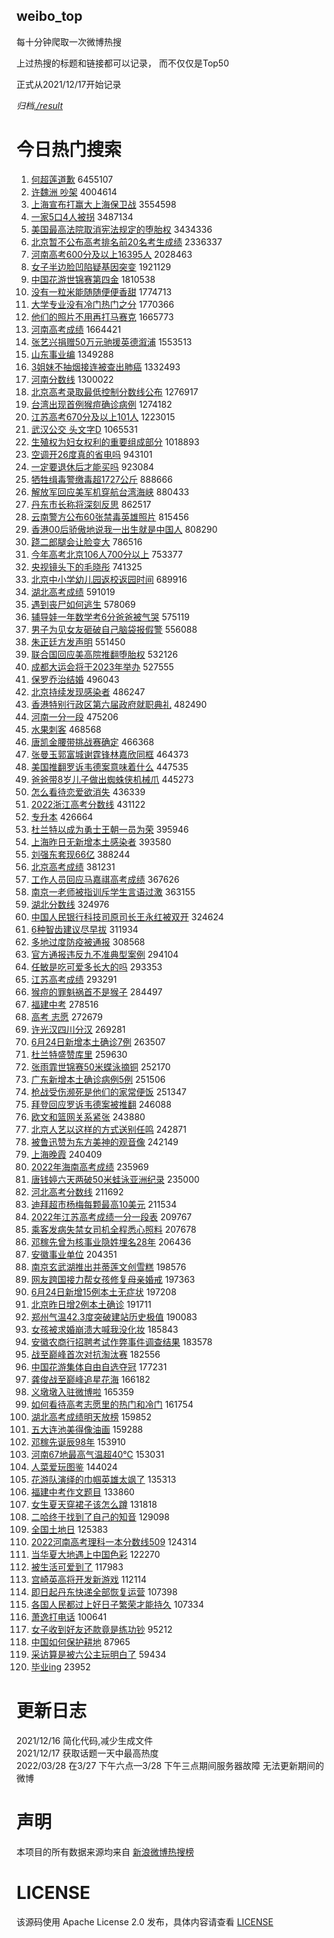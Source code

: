 weibo_top  
---
每十分钟爬取一次微博热搜  

上过热搜的标题和链接都可以记录， 而不仅仅是Top50

正式从2021/12/17开始记录  

*归档[./result](./result/)*

# 今日热门搜索  
1. [何超莲道歉](https://s.weibo.com//weibo?q=%23%E4%BD%95%E8%B6%85%E8%8E%B2%E9%81%93%E6%AD%89%23&Refer=top) 6455107
2. [许魏洲 吵架](https://s.weibo.com//weibo?q=%E8%AE%B8%E9%AD%8F%E6%B4%B2%20%E5%90%B5%E6%9E%B6&Refer=top) 4004614
3. [上海宣布打赢大上海保卫战](https://s.weibo.com//weibo?q=%23%E4%B8%8A%E6%B5%B7%E5%AE%A3%E5%B8%83%E6%89%93%E8%B5%A2%E5%A4%A7%E4%B8%8A%E6%B5%B7%E4%BF%9D%E5%8D%AB%E6%88%98%23&Refer=top) 3554598
4. [一家5口4人被拐](https://s.weibo.com//weibo?q=%23%E4%B8%80%E5%AE%B65%E5%8F%A34%E4%BA%BA%E8%A2%AB%E6%8B%90%23&Refer=top) 3487134
5. [美国最高法院取消宪法规定的堕胎权](https://s.weibo.com//weibo?q=%23%E7%BE%8E%E5%9B%BD%E6%9C%80%E9%AB%98%E6%B3%95%E9%99%A2%E5%8F%96%E6%B6%88%E5%AE%AA%E6%B3%95%E8%A7%84%E5%AE%9A%E7%9A%84%E5%A0%95%E8%83%8E%E6%9D%83%23&Refer=top) 3434336
6. [北京暂不公布高考排名前20名考生成绩](https://s.weibo.com//weibo?q=%23%E5%8C%97%E4%BA%AC%E6%9A%82%E4%B8%8D%E5%85%AC%E5%B8%83%E9%AB%98%E8%80%83%E6%8E%92%E5%90%8D%E5%89%8D20%E5%90%8D%E8%80%83%E7%94%9F%E6%88%90%E7%BB%A9%23&Refer=top) 2336337
7. [河南高考600分及以上16395人](https://s.weibo.com//weibo?q=%23%E6%B2%B3%E5%8D%97%E9%AB%98%E8%80%83600%E5%88%86%E5%8F%8A%E4%BB%A5%E4%B8%8A16395%E4%BA%BA%23&Refer=top) 2028463
8. [女子半边脸凹陷疑基因突变](https://s.weibo.com//weibo?q=%23%E5%A5%B3%E5%AD%90%E5%8D%8A%E8%BE%B9%E8%84%B8%E5%87%B9%E9%99%B7%E7%96%91%E5%9F%BA%E5%9B%A0%E7%AA%81%E5%8F%98%23&Refer=top) 1921129
9. [中国花游世锦赛第四金](https://s.weibo.com//weibo?q=%23%E4%B8%AD%E5%9B%BD%E8%8A%B1%E6%B8%B8%E4%B8%96%E9%94%A6%E8%B5%9B%E7%AC%AC%E5%9B%9B%E9%87%91%23&Refer=top) 1810538
10. [没有一粒米能随随便便香甜](https://s.weibo.com//weibo?q=%23%E6%B2%A1%E6%9C%89%E4%B8%80%E7%B2%92%E7%B1%B3%E8%83%BD%E9%9A%8F%E9%9A%8F%E4%BE%BF%E4%BE%BF%E9%A6%99%E7%94%9C%23&Refer=top) 1774713
11. [大学专业没有冷门热门之分](https://s.weibo.com//weibo?q=%23%E5%A4%A7%E5%AD%A6%E4%B8%93%E4%B8%9A%E6%B2%A1%E6%9C%89%E5%86%B7%E9%97%A8%E7%83%AD%E9%97%A8%E4%B9%8B%E5%88%86%23&Refer=top) 1770366
12. [他们的照片不用再打马赛克](https://s.weibo.com//weibo?q=%23%E4%BB%96%E4%BB%AC%E7%9A%84%E7%85%A7%E7%89%87%E4%B8%8D%E7%94%A8%E5%86%8D%E6%89%93%E9%A9%AC%E8%B5%9B%E5%85%8B%23&Refer=top) 1665773
13. [河南高考成绩](https://s.weibo.com//weibo?q=%23%E6%B2%B3%E5%8D%97%E9%AB%98%E8%80%83%E6%88%90%E7%BB%A9%23&Refer=top) 1664421
14. [张艺兴捐赠50万元驰援英德溆浦](https://s.weibo.com//weibo?q=%23%E5%BC%A0%E8%89%BA%E5%85%B4%E6%8D%90%E8%B5%A050%E4%B8%87%E5%85%83%E9%A9%B0%E6%8F%B4%E8%8B%B1%E5%BE%B7%E6%BA%86%E6%B5%A6%23&Refer=top) 1553513
15. [山东事业编](https://s.weibo.com//weibo?q=%23%E5%B1%B1%E4%B8%9C%E4%BA%8B%E4%B8%9A%E7%BC%96%23&Refer=top) 1349288
16. [3姐妹不抽烟接连被查出肺癌](https://s.weibo.com//weibo?q=%233%E5%A7%90%E5%A6%B9%E4%B8%8D%E6%8A%BD%E7%83%9F%E6%8E%A5%E8%BF%9E%E8%A2%AB%E6%9F%A5%E5%87%BA%E8%82%BA%E7%99%8C%23&Refer=top) 1332493
17. [河南分数线](https://s.weibo.com//weibo?q=%23%E6%B2%B3%E5%8D%97%E5%88%86%E6%95%B0%E7%BA%BF%23&Refer=top) 1300022
18. [北京高考录取最低控制分数线公布](https://s.weibo.com//weibo?q=%23%E5%8C%97%E4%BA%AC%E9%AB%98%E8%80%83%E5%BD%95%E5%8F%96%E6%9C%80%E4%BD%8E%E6%8E%A7%E5%88%B6%E5%88%86%E6%95%B0%E7%BA%BF%E5%85%AC%E5%B8%83%23&Refer=top) 1276917
19. [台湾出现首例猴痘确诊病例](https://s.weibo.com//weibo?q=%23%E5%8F%B0%E6%B9%BE%E5%87%BA%E7%8E%B0%E9%A6%96%E4%BE%8B%E7%8C%B4%E7%97%98%E7%A1%AE%E8%AF%8A%E7%97%85%E4%BE%8B%23&Refer=top) 1274182
20. [江苏高考670分及以上101人](https://s.weibo.com//weibo?q=%23%E6%B1%9F%E8%8B%8F%E9%AB%98%E8%80%83670%E5%88%86%E5%8F%8A%E4%BB%A5%E4%B8%8A101%E4%BA%BA%23&Refer=top) 1223015
21. [武汉公交 头文字D](https://s.weibo.com//weibo?q=%E6%AD%A6%E6%B1%89%E5%85%AC%E4%BA%A4%20%E5%A4%B4%E6%96%87%E5%AD%97D&Refer=top) 1065531
22. [生殖权为妇女权利的重要组成部分](https://s.weibo.com//weibo?q=%23%E7%94%9F%E6%AE%96%E6%9D%83%E4%B8%BA%E5%A6%87%E5%A5%B3%E6%9D%83%E5%88%A9%E7%9A%84%E9%87%8D%E8%A6%81%E7%BB%84%E6%88%90%E9%83%A8%E5%88%86%23&Refer=top) 1018893
23. [空调开26度真的省电吗](https://s.weibo.com//weibo?q=%23%E7%A9%BA%E8%B0%83%E5%BC%8026%E5%BA%A6%E7%9C%9F%E7%9A%84%E7%9C%81%E7%94%B5%E5%90%97%23&Refer=top) 943101
24. [一定要退休后才能买吗](https://s.weibo.com//weibo?q=%23%E4%B8%80%E5%AE%9A%E8%A6%81%E9%80%80%E4%BC%91%E5%90%8E%E6%89%8D%E8%83%BD%E4%B9%B0%E5%90%97%23&Refer=top) 923084
25. [牺牲缉毒警缴毒超1727公斤](https://s.weibo.com//weibo?q=%23%E7%89%BA%E7%89%B2%E7%BC%89%E6%AF%92%E8%AD%A6%E7%BC%B4%E6%AF%92%E8%B6%851727%E5%85%AC%E6%96%A4%23&Refer=top) 888666
26. [解放军回应美军机穿航台湾海峡](https://s.weibo.com//weibo?q=%23%E8%A7%A3%E6%94%BE%E5%86%9B%E5%9B%9E%E5%BA%94%E7%BE%8E%E5%86%9B%E6%9C%BA%E7%A9%BF%E8%88%AA%E5%8F%B0%E6%B9%BE%E6%B5%B7%E5%B3%A1%23&Refer=top) 880433
27. [丹东市长称将深刻反思](https://s.weibo.com//weibo?q=%23%E4%B8%B9%E4%B8%9C%E5%B8%82%E9%95%BF%E7%A7%B0%E5%B0%86%E6%B7%B1%E5%88%BB%E5%8F%8D%E6%80%9D%23&Refer=top) 862517
28. [云南警方公布60张禁毒英雄照片](https://s.weibo.com//weibo?q=%23%E4%BA%91%E5%8D%97%E8%AD%A6%E6%96%B9%E5%85%AC%E5%B8%8360%E5%BC%A0%E7%A6%81%E6%AF%92%E8%8B%B1%E9%9B%84%E7%85%A7%E7%89%87%23&Refer=top) 815456
29. [香港00后骄傲地说我一出生就是中国人](https://s.weibo.com//weibo?q=%23%E9%A6%99%E6%B8%AF00%E5%90%8E%E9%AA%84%E5%82%B2%E5%9C%B0%E8%AF%B4%E6%88%91%E4%B8%80%E5%87%BA%E7%94%9F%E5%B0%B1%E6%98%AF%E4%B8%AD%E5%9B%BD%E4%BA%BA%23&Refer=top) 808290
30. [跷二郎腿会让脸变大](https://s.weibo.com//weibo?q=%23%E8%B7%B7%E4%BA%8C%E9%83%8E%E8%85%BF%E4%BC%9A%E8%AE%A9%E8%84%B8%E5%8F%98%E5%A4%A7%23&Refer=top) 786516
31. [今年高考北京106人700分以上](https://s.weibo.com//weibo?q=%23%E4%BB%8A%E5%B9%B4%E9%AB%98%E8%80%83%E5%8C%97%E4%BA%AC106%E4%BA%BA700%E5%88%86%E4%BB%A5%E4%B8%8A%23&Refer=top) 753377
32. [央视镜头下的毛晓彤](https://s.weibo.com//weibo?q=%E5%A4%AE%E8%A7%86%E9%95%9C%E5%A4%B4%E4%B8%8B%E7%9A%84%E6%AF%9B%E6%99%93%E5%BD%A4&Refer=top) 741325
33. [北京中小学幼儿园返校返园时间](https://s.weibo.com//weibo?q=%23%E5%8C%97%E4%BA%AC%E4%B8%AD%E5%B0%8F%E5%AD%A6%E5%B9%BC%E5%84%BF%E5%9B%AD%E8%BF%94%E6%A0%A1%E8%BF%94%E5%9B%AD%E6%97%B6%E9%97%B4%23&Refer=top) 689916
34. [湖北高考成绩](https://s.weibo.com//weibo?q=%23%E6%B9%96%E5%8C%97%E9%AB%98%E8%80%83%E6%88%90%E7%BB%A9%23&Refer=top) 591019
35. [遇到丧尸如何逃生](https://s.weibo.com//weibo?q=%23%E9%81%87%E5%88%B0%E4%B8%A7%E5%B0%B8%E5%A6%82%E4%BD%95%E9%80%83%E7%94%9F%23&Refer=top) 578069
36. [辅导娃一年数学考6分爸爸被气哭](https://s.weibo.com//weibo?q=%23%E8%BE%85%E5%AF%BC%E5%A8%83%E4%B8%80%E5%B9%B4%E6%95%B0%E5%AD%A6%E8%80%836%E5%88%86%E7%88%B8%E7%88%B8%E8%A2%AB%E6%B0%94%E5%93%AD%23&Refer=top) 575119
37. [男子为见女友砸破自己脑袋报假警](https://s.weibo.com//weibo?q=%23%E7%94%B7%E5%AD%90%E4%B8%BA%E8%A7%81%E5%A5%B3%E5%8F%8B%E7%A0%B8%E7%A0%B4%E8%87%AA%E5%B7%B1%E8%84%91%E8%A2%8B%E6%8A%A5%E5%81%87%E8%AD%A6%23&Refer=top) 556088
38. [朱正廷方发声明](https://s.weibo.com//weibo?q=%23%E6%9C%B1%E6%AD%A3%E5%BB%B7%E6%96%B9%E5%8F%91%E5%A3%B0%E6%98%8E%23&Refer=top) 551450
39. [联合国回应美高院推翻堕胎权](https://s.weibo.com//weibo?q=%23%E8%81%94%E5%90%88%E5%9B%BD%E5%9B%9E%E5%BA%94%E7%BE%8E%E9%AB%98%E9%99%A2%E6%8E%A8%E7%BF%BB%E5%A0%95%E8%83%8E%E6%9D%83%23&Refer=top) 532126
40. [成都大运会将于2023年举办](https://s.weibo.com//weibo?q=%23%E6%88%90%E9%83%BD%E5%A4%A7%E8%BF%90%E4%BC%9A%E5%B0%86%E4%BA%8E2023%E5%B9%B4%E4%B8%BE%E5%8A%9E%23&Refer=top) 527555
41. [保罗乔治结婚](https://s.weibo.com//weibo?q=%23%E4%BF%9D%E7%BD%97%E4%B9%94%E6%B2%BB%E7%BB%93%E5%A9%9A%23&Refer=top) 496043
42. [北京持续发现感染者](https://s.weibo.com//weibo?q=%23%E5%8C%97%E4%BA%AC%E6%8C%81%E7%BB%AD%E5%8F%91%E7%8E%B0%E6%84%9F%E6%9F%93%E8%80%85%23&Refer=top) 486247
43. [香港特别行政区第六届政府就职典礼](https://s.weibo.com//weibo?q=%23%E9%A6%99%E6%B8%AF%E7%89%B9%E5%88%AB%E8%A1%8C%E6%94%BF%E5%8C%BA%E7%AC%AC%E5%85%AD%E5%B1%8A%E6%94%BF%E5%BA%9C%E5%B0%B1%E8%81%8C%E5%85%B8%E7%A4%BC%23&Refer=top) 482490
44. [河南一分一段](https://s.weibo.com//weibo?q=%23%E6%B2%B3%E5%8D%97%E4%B8%80%E5%88%86%E4%B8%80%E6%AE%B5%23&Refer=top) 475206
45. [水果刺客](https://s.weibo.com//weibo?q=%23%E6%B0%B4%E6%9E%9C%E5%88%BA%E5%AE%A2%23&Refer=top) 468568
46. [唐凯金腰带挑战赛确定](https://s.weibo.com//weibo?q=%23%E5%94%90%E5%87%AF%E9%87%91%E8%85%B0%E5%B8%A6%E6%8C%91%E6%88%98%E8%B5%9B%E7%A1%AE%E5%AE%9A%23&Refer=top) 466368
47. [张曼玉郭富城谢霆锋林嘉欣同框](https://s.weibo.com//weibo?q=%23%E5%BC%A0%E6%9B%BC%E7%8E%89%E9%83%AD%E5%AF%8C%E5%9F%8E%E8%B0%A2%E9%9C%86%E9%94%8B%E6%9E%97%E5%98%89%E6%AC%A3%E5%90%8C%E6%A1%86%23&Refer=top) 464373
48. [美国推翻罗诉韦德案意味着什么](https://s.weibo.com//weibo?q=%23%E7%BE%8E%E5%9B%BD%E6%8E%A8%E7%BF%BB%E7%BD%97%E8%AF%89%E9%9F%A6%E5%BE%B7%E6%A1%88%E6%84%8F%E5%91%B3%E7%9D%80%E4%BB%80%E4%B9%88%23&Refer=top) 447535
49. [爸爸带8岁儿子做出蜘蛛侠机械爪](https://s.weibo.com//weibo?q=%23%E7%88%B8%E7%88%B8%E5%B8%A68%E5%B2%81%E5%84%BF%E5%AD%90%E5%81%9A%E5%87%BA%E8%9C%98%E8%9B%9B%E4%BE%A0%E6%9C%BA%E6%A2%B0%E7%88%AA%23&Refer=top) 445273
50. [怎么看待恋爱欲消失](https://s.weibo.com//weibo?q=%23%E6%80%8E%E4%B9%88%E7%9C%8B%E5%BE%85%E6%81%8B%E7%88%B1%E6%AC%B2%E6%B6%88%E5%A4%B1%23&Refer=top) 436339
51. [2022浙江高考分数线](https://s.weibo.com//weibo?q=%232022%E6%B5%99%E6%B1%9F%E9%AB%98%E8%80%83%E5%88%86%E6%95%B0%E7%BA%BF%23&Refer=top) 431122
52. [专升本](https://s.weibo.com//weibo?q=%E4%B8%93%E5%8D%87%E6%9C%AC&Refer=top) 426664
53. [杜兰特以成为勇士王朝一员为荣](https://s.weibo.com//weibo?q=%23%E6%9D%9C%E5%85%B0%E7%89%B9%E4%BB%A5%E6%88%90%E4%B8%BA%E5%8B%87%E5%A3%AB%E7%8E%8B%E6%9C%9D%E4%B8%80%E5%91%98%E4%B8%BA%E8%8D%A3%23&Refer=top) 395946
54. [上海昨日无新增本土感染者](https://s.weibo.com//weibo?q=%23%E4%B8%8A%E6%B5%B7%E6%98%A8%E6%97%A5%E6%97%A0%E6%96%B0%E5%A2%9E%E6%9C%AC%E5%9C%9F%E6%84%9F%E6%9F%93%E8%80%85%23&Refer=top) 393580
55. [刘强东套现66亿](https://s.weibo.com//weibo?q=%23%E5%88%98%E5%BC%BA%E4%B8%9C%E5%A5%97%E7%8E%B066%E4%BA%BF%23&Refer=top) 388244
56. [北京高考成绩](https://s.weibo.com//weibo?q=%E5%8C%97%E4%BA%AC%E9%AB%98%E8%80%83%E6%88%90%E7%BB%A9&Refer=top) 381231
57. [工作人员回应马嘉祺高考成绩](https://s.weibo.com//weibo?q=%23%E5%B7%A5%E4%BD%9C%E4%BA%BA%E5%91%98%E5%9B%9E%E5%BA%94%E9%A9%AC%E5%98%89%E7%A5%BA%E9%AB%98%E8%80%83%E6%88%90%E7%BB%A9%23&Refer=top) 367626
58. [南京一老师被指训斥学生言语过激](https://s.weibo.com//weibo?q=%23%E5%8D%97%E4%BA%AC%E4%B8%80%E8%80%81%E5%B8%88%E8%A2%AB%E6%8C%87%E8%AE%AD%E6%96%A5%E5%AD%A6%E7%94%9F%E8%A8%80%E8%AF%AD%E8%BF%87%E6%BF%80%23&Refer=top) 363155
59. [湖北分数线](https://s.weibo.com//weibo?q=%23%E6%B9%96%E5%8C%97%E5%88%86%E6%95%B0%E7%BA%BF%23&Refer=top) 324976
60. [中国人民银行科技司原司长王永红被双开](https://s.weibo.com//weibo?q=%23%E4%B8%AD%E5%9B%BD%E4%BA%BA%E6%B0%91%E9%93%B6%E8%A1%8C%E7%A7%91%E6%8A%80%E5%8F%B8%E5%8E%9F%E5%8F%B8%E9%95%BF%E7%8E%8B%E6%B0%B8%E7%BA%A2%E8%A2%AB%E5%8F%8C%E5%BC%80%23&Refer=top) 324624
61. [6种智齿建议尽早拔](https://s.weibo.com//weibo?q=%236%E7%A7%8D%E6%99%BA%E9%BD%BF%E5%BB%BA%E8%AE%AE%E5%B0%BD%E6%97%A9%E6%8B%94%23&Refer=top) 311934
62. [多地过度防疫被通报](https://s.weibo.com//weibo?q=%23%E5%A4%9A%E5%9C%B0%E8%BF%87%E5%BA%A6%E9%98%B2%E7%96%AB%E8%A2%AB%E9%80%9A%E6%8A%A5%23&Refer=top) 308568
63. [官方通报违反九不准典型案例](https://s.weibo.com//weibo?q=%23%E5%AE%98%E6%96%B9%E9%80%9A%E6%8A%A5%E8%BF%9D%E5%8F%8D%E4%B9%9D%E4%B8%8D%E5%87%86%E5%85%B8%E5%9E%8B%E6%A1%88%E4%BE%8B%23&Refer=top) 294104
64. [任敏是吃可爱多长大的吗](https://s.weibo.com//weibo?q=%23%E4%BB%BB%E6%95%8F%E6%98%AF%E5%90%83%E5%8F%AF%E7%88%B1%E5%A4%9A%E9%95%BF%E5%A4%A7%E7%9A%84%E5%90%97%23&Refer=top) 293353
65. [江苏高考成绩](https://s.weibo.com//weibo?q=%23%E6%B1%9F%E8%8B%8F%E9%AB%98%E8%80%83%E6%88%90%E7%BB%A9%23&Refer=top) 293291
66. [猴痘的罪魁祸首不是猴子](https://s.weibo.com//weibo?q=%23%E7%8C%B4%E7%97%98%E7%9A%84%E7%BD%AA%E9%AD%81%E7%A5%B8%E9%A6%96%E4%B8%8D%E6%98%AF%E7%8C%B4%E5%AD%90%23&Refer=top) 284497
67. [福建中考](https://s.weibo.com//weibo?q=%23%E7%A6%8F%E5%BB%BA%E4%B8%AD%E8%80%83%23&Refer=top) 278516
68. [高考 志愿](https://s.weibo.com//weibo?q=%E9%AB%98%E8%80%83%20%E5%BF%97%E6%84%BF&Refer=top) 272679
69. [许光汉四川分汉](https://s.weibo.com//weibo?q=%23%E8%AE%B8%E5%85%89%E6%B1%89%E5%9B%9B%E5%B7%9D%E5%88%86%E6%B1%89%23&Refer=top) 269281
70. [6月24日新增本土确诊7例](https://s.weibo.com//weibo?q=%236%E6%9C%8824%E6%97%A5%E6%96%B0%E5%A2%9E%E6%9C%AC%E5%9C%9F%E7%A1%AE%E8%AF%8A7%E4%BE%8B%23&Refer=top) 263507
71. [杜兰特盛赞库里](https://s.weibo.com//weibo?q=%23%E6%9D%9C%E5%85%B0%E7%89%B9%E7%9B%9B%E8%B5%9E%E5%BA%93%E9%87%8C%23&Refer=top) 259630
72. [张雨霏世锦赛50米蝶泳摘铜](https://s.weibo.com//weibo?q=%E5%BC%A0%E9%9B%A8%E9%9C%8F%E4%B8%96%E9%94%A6%E8%B5%9B50%E7%B1%B3%E8%9D%B6%E6%B3%B3%E6%91%98%E9%93%9C&Refer=top) 252170
73. [广东新增本土确诊病例5例](https://s.weibo.com//weibo?q=%E5%B9%BF%E4%B8%9C%E6%96%B0%E5%A2%9E%E6%9C%AC%E5%9C%9F%E7%A1%AE%E8%AF%8A%E7%97%85%E4%BE%8B5%E4%BE%8B&Refer=top) 251506
74. [枪战受伤濒死是他们的家常便饭](https://s.weibo.com//weibo?q=%23%E6%9E%AA%E6%88%98%E5%8F%97%E4%BC%A4%E6%BF%92%E6%AD%BB%E6%98%AF%E4%BB%96%E4%BB%AC%E7%9A%84%E5%AE%B6%E5%B8%B8%E4%BE%BF%E9%A5%AD%23&Refer=top) 251347
75. [拜登回应罗诉韦德案被推翻](https://s.weibo.com//weibo?q=%23%E6%8B%9C%E7%99%BB%E5%9B%9E%E5%BA%94%E7%BD%97%E8%AF%89%E9%9F%A6%E5%BE%B7%E6%A1%88%E8%A2%AB%E6%8E%A8%E7%BF%BB%23&Refer=top) 246088
76. [欧文和篮网关系紧张](https://s.weibo.com//weibo?q=%23%E6%AC%A7%E6%96%87%E5%92%8C%E7%AF%AE%E7%BD%91%E5%85%B3%E7%B3%BB%E7%B4%A7%E5%BC%A0%23&Refer=top) 243880
77. [北京人艺以这样的方式送别任鸣](https://s.weibo.com//weibo?q=%23%E5%8C%97%E4%BA%AC%E4%BA%BA%E8%89%BA%E4%BB%A5%E8%BF%99%E6%A0%B7%E7%9A%84%E6%96%B9%E5%BC%8F%E9%80%81%E5%88%AB%E4%BB%BB%E9%B8%A3%23&Refer=top) 242871
78. [被鲁迅赞为东方美神的观音像](https://s.weibo.com//weibo?q=%23%E8%A2%AB%E9%B2%81%E8%BF%85%E8%B5%9E%E4%B8%BA%E4%B8%9C%E6%96%B9%E7%BE%8E%E7%A5%9E%E7%9A%84%E8%A7%82%E9%9F%B3%E5%83%8F%23&Refer=top) 242149
79. [上海晚霞](https://s.weibo.com//weibo?q=%23%E4%B8%8A%E6%B5%B7%E6%99%9A%E9%9C%9E%23&Refer=top) 240409
80. [2022年海南高考成绩](https://s.weibo.com//weibo?q=%232022%E5%B9%B4%E6%B5%B7%E5%8D%97%E9%AB%98%E8%80%83%E6%88%90%E7%BB%A9%23&Refer=top) 235969
81. [唐钱婷六天两破50米蛙泳亚洲纪录](https://s.weibo.com//weibo?q=%23%E5%94%90%E9%92%B1%E5%A9%B7%E5%85%AD%E5%A4%A9%E4%B8%A4%E7%A0%B450%E7%B1%B3%E8%9B%99%E6%B3%B3%E4%BA%9A%E6%B4%B2%E7%BA%AA%E5%BD%95%23&Refer=top) 235000
82. [河北高考分数线](https://s.weibo.com//weibo?q=%23%E6%B2%B3%E5%8C%97%E9%AB%98%E8%80%83%E5%88%86%E6%95%B0%E7%BA%BF%23&Refer=top) 211692
83. [迪拜超市杨梅每颗最高10美元](https://s.weibo.com//weibo?q=%23%E8%BF%AA%E6%8B%9C%E8%B6%85%E5%B8%82%E6%9D%A8%E6%A2%85%E6%AF%8F%E9%A2%97%E6%9C%80%E9%AB%9810%E7%BE%8E%E5%85%83%23&Refer=top) 211534
84. [2022年江苏高考成绩一分一段表](https://s.weibo.com//weibo?q=%232022%E5%B9%B4%E6%B1%9F%E8%8B%8F%E9%AB%98%E8%80%83%E6%88%90%E7%BB%A9%E4%B8%80%E5%88%86%E4%B8%80%E6%AE%B5%E8%A1%A8%23&Refer=top) 209767
85. [乘客发病失禁女司机全程悉心照料](https://s.weibo.com//weibo?q=%23%E4%B9%98%E5%AE%A2%E5%8F%91%E7%97%85%E5%A4%B1%E7%A6%81%E5%A5%B3%E5%8F%B8%E6%9C%BA%E5%85%A8%E7%A8%8B%E6%82%89%E5%BF%83%E7%85%A7%E6%96%99%23&Refer=top) 207678
86. [邓稼先曾为核事业隐姓埋名28年](https://s.weibo.com//weibo?q=%23%E9%82%93%E7%A8%BC%E5%85%88%E6%9B%BE%E4%B8%BA%E6%A0%B8%E4%BA%8B%E4%B8%9A%E9%9A%90%E5%A7%93%E5%9F%8B%E5%90%8D28%E5%B9%B4%23&Refer=top) 206436
87. [安徽事业单位](https://s.weibo.com//weibo?q=%23%E5%AE%89%E5%BE%BD%E4%BA%8B%E4%B8%9A%E5%8D%95%E4%BD%8D%23&Refer=top) 204351
88. [南京玄武湖推出并蒂莲文创雪糕](https://s.weibo.com//weibo?q=%23%E5%8D%97%E4%BA%AC%E7%8E%84%E6%AD%A6%E6%B9%96%E6%8E%A8%E5%87%BA%E5%B9%B6%E8%92%82%E8%8E%B2%E6%96%87%E5%88%9B%E9%9B%AA%E7%B3%95%23&Refer=top) 198576
89. [网友跨国接力帮女孩修复母亲婚戒](https://s.weibo.com//weibo?q=%23%E7%BD%91%E5%8F%8B%E8%B7%A8%E5%9B%BD%E6%8E%A5%E5%8A%9B%E5%B8%AE%E5%A5%B3%E5%AD%A9%E4%BF%AE%E5%A4%8D%E6%AF%8D%E4%BA%B2%E5%A9%9A%E6%88%92%23&Refer=top) 197363
90. [6月24日新增15例本土无症状](https://s.weibo.com//weibo?q=%236%E6%9C%8824%E6%97%A5%E6%96%B0%E5%A2%9E15%E4%BE%8B%E6%9C%AC%E5%9C%9F%E6%97%A0%E7%97%87%E7%8A%B6%23&Refer=top) 197208
91. [北京昨日增2例本土确诊](https://s.weibo.com//weibo?q=%23%E5%8C%97%E4%BA%AC%E6%98%A8%E6%97%A5%E5%A2%9E2%E4%BE%8B%E6%9C%AC%E5%9C%9F%E7%A1%AE%E8%AF%8A%23&Refer=top) 191711
92. [郑州气温42.3度突破建站历史极值](https://s.weibo.com//weibo?q=%23%E9%83%91%E5%B7%9E%E6%B0%94%E6%B8%A942.3%E5%BA%A6%E7%AA%81%E7%A0%B4%E5%BB%BA%E7%AB%99%E5%8E%86%E5%8F%B2%E6%9E%81%E5%80%BC%23&Refer=top) 190083
93. [女孩被求婚崩溃大喊我没化妆](https://s.weibo.com//weibo?q=%23%E5%A5%B3%E5%AD%A9%E8%A2%AB%E6%B1%82%E5%A9%9A%E5%B4%A9%E6%BA%83%E5%A4%A7%E5%96%8A%E6%88%91%E6%B2%A1%E5%8C%96%E5%A6%86%23&Refer=top) 185843
94. [安徽农商行招聘考试作弊事件调查结果](https://s.weibo.com//weibo?q=%23%E5%AE%89%E5%BE%BD%E5%86%9C%E5%95%86%E8%A1%8C%E6%8B%9B%E8%81%98%E8%80%83%E8%AF%95%E4%BD%9C%E5%BC%8A%E4%BA%8B%E4%BB%B6%E8%B0%83%E6%9F%A5%E7%BB%93%E6%9E%9C%23&Refer=top) 183578
95. [战至巅峰首次对抗淘汰赛](https://s.weibo.com//weibo?q=%23%E6%88%98%E8%87%B3%E5%B7%85%E5%B3%B0%E9%A6%96%E6%AC%A1%E5%AF%B9%E6%8A%97%E6%B7%98%E6%B1%B0%E8%B5%9B%23&Refer=top) 182556
96. [中国花游集体自由自选夺冠](https://s.weibo.com//weibo?q=%23%E4%B8%AD%E5%9B%BD%E8%8A%B1%E6%B8%B8%E9%9B%86%E4%BD%93%E8%87%AA%E7%94%B1%E8%87%AA%E9%80%89%E5%A4%BA%E5%86%A0%23&Refer=top) 177231
97. [龚俊战至巅峰追星花海](https://s.weibo.com//weibo?q=%23%E9%BE%9A%E4%BF%8A%E6%88%98%E8%87%B3%E5%B7%85%E5%B3%B0%E8%BF%BD%E6%98%9F%E8%8A%B1%E6%B5%B7%23&Refer=top) 166182
98. [义墩墩入驻微博啦](https://s.weibo.com//weibo?q=%23%E4%B9%89%E5%A2%A9%E5%A2%A9%E5%85%A5%E9%A9%BB%E5%BE%AE%E5%8D%9A%E5%95%A6%23&Refer=top) 165359
99. [如何看待高考志愿里的热门和冷门](https://s.weibo.com//weibo?q=%23%E5%A6%82%E4%BD%95%E7%9C%8B%E5%BE%85%E9%AB%98%E8%80%83%E5%BF%97%E6%84%BF%E9%87%8C%E7%9A%84%E7%83%AD%E9%97%A8%E5%92%8C%E5%86%B7%E9%97%A8%23&Refer=top) 161754
100. [湖北高考成绩明天放榜](https://s.weibo.com//weibo?q=%23%E6%B9%96%E5%8C%97%E9%AB%98%E8%80%83%E6%88%90%E7%BB%A9%E6%98%8E%E5%A4%A9%E6%94%BE%E6%A6%9C%23&Refer=top) 159852
101. [五大连池美得像油画](https://s.weibo.com//weibo?q=%23%E4%BA%94%E5%A4%A7%E8%BF%9E%E6%B1%A0%E7%BE%8E%E5%BE%97%E5%83%8F%E6%B2%B9%E7%94%BB%23&Refer=top) 159288
102. [邓稼先诞辰98年](https://s.weibo.com//weibo?q=%23%E9%82%93%E7%A8%BC%E5%85%88%E8%AF%9E%E8%BE%B098%E5%B9%B4%23&Refer=top) 153910
103. [河南67地最高气温超40℃](https://s.weibo.com//weibo?q=%23%E6%B2%B3%E5%8D%9767%E5%9C%B0%E6%9C%80%E9%AB%98%E6%B0%94%E6%B8%A9%E8%B6%8540%E2%84%83%23&Refer=top) 153031
104. [人菜爱玩图鉴](https://s.weibo.com//weibo?q=%23%E4%BA%BA%E8%8F%9C%E7%88%B1%E7%8E%A9%E5%9B%BE%E9%89%B4%23&Refer=top) 144024
105. [花游队演绎的巾帼英雄太飒了](https://s.weibo.com//weibo?q=%23%E8%8A%B1%E6%B8%B8%E9%98%9F%E6%BC%94%E7%BB%8E%E7%9A%84%E5%B7%BE%E5%B8%BC%E8%8B%B1%E9%9B%84%E5%A4%AA%E9%A3%92%E4%BA%86%23&Refer=top) 135313
106. [福建中考作文题目](https://s.weibo.com//weibo?q=%23%E7%A6%8F%E5%BB%BA%E4%B8%AD%E8%80%83%E4%BD%9C%E6%96%87%E9%A2%98%E7%9B%AE%23&Refer=top) 133860
107. [女生夏天穿裙子该怎么蹲](https://s.weibo.com//weibo?q=%23%E5%A5%B3%E7%94%9F%E5%A4%8F%E5%A4%A9%E7%A9%BF%E8%A3%99%E5%AD%90%E8%AF%A5%E6%80%8E%E4%B9%88%E8%B9%B2%23&Refer=top) 131818
108. [二哈终于找到了自己的知音](https://s.weibo.com//weibo?q=%23%E4%BA%8C%E5%93%88%E7%BB%88%E4%BA%8E%E6%89%BE%E5%88%B0%E4%BA%86%E8%87%AA%E5%B7%B1%E7%9A%84%E7%9F%A5%E9%9F%B3%23&Refer=top) 129098
109. [全国土地日](https://s.weibo.com//weibo?q=%23%E5%85%A8%E5%9B%BD%E5%9C%9F%E5%9C%B0%E6%97%A5%23&Refer=top) 125383
110. [2022河南高考理科一本分数线509](https://s.weibo.com//weibo?q=%232022%E6%B2%B3%E5%8D%97%E9%AB%98%E8%80%83%E7%90%86%E7%A7%91%E4%B8%80%E6%9C%AC%E5%88%86%E6%95%B0%E7%BA%BF509%23&Refer=top) 124314
111. [当华夏大地遇上中国色彩](https://s.weibo.com//weibo?q=%23%E5%BD%93%E5%8D%8E%E5%A4%8F%E5%A4%A7%E5%9C%B0%E9%81%87%E4%B8%8A%E4%B8%AD%E5%9B%BD%E8%89%B2%E5%BD%A9%23&Refer=top) 122270
112. [被生活可爱到了](https://s.weibo.com//weibo?q=%23%E8%A2%AB%E7%94%9F%E6%B4%BB%E5%8F%AF%E7%88%B1%E5%88%B0%E4%BA%86%23&Refer=top) 117983
113. [宫崎英高将开发新游戏](https://s.weibo.com//weibo?q=%23%E5%AE%AB%E5%B4%8E%E8%8B%B1%E9%AB%98%E5%B0%86%E5%BC%80%E5%8F%91%E6%96%B0%E6%B8%B8%E6%88%8F%23&Refer=top) 112114
114. [即日起丹东快递全部恢复运营](https://s.weibo.com//weibo?q=%23%E5%8D%B3%E6%97%A5%E8%B5%B7%E4%B8%B9%E4%B8%9C%E5%BF%AB%E9%80%92%E5%85%A8%E9%83%A8%E6%81%A2%E5%A4%8D%E8%BF%90%E8%90%A5%23&Refer=top) 107398
115. [各国人民都过上好日子繁荣才能持久](https://s.weibo.com//weibo?q=%23%E5%90%84%E5%9B%BD%E4%BA%BA%E6%B0%91%E9%83%BD%E8%BF%87%E4%B8%8A%E5%A5%BD%E6%97%A5%E5%AD%90%E7%B9%81%E8%8D%A3%E6%89%8D%E8%83%BD%E6%8C%81%E4%B9%85%23&Refer=top) 107334
116. [萧逸打电话](https://s.weibo.com//weibo?q=%E8%90%A7%E9%80%B8%E6%89%93%E7%94%B5%E8%AF%9D&Refer=top) 100641
117. [女子收到好友还款竟是练功钞](https://s.weibo.com//weibo?q=%23%E5%A5%B3%E5%AD%90%E6%94%B6%E5%88%B0%E5%A5%BD%E5%8F%8B%E8%BF%98%E6%AC%BE%E7%AB%9F%E6%98%AF%E7%BB%83%E5%8A%9F%E9%92%9E%23&Refer=top) 95212
118. [中国如何保护耕地](https://s.weibo.com//weibo?q=%E4%B8%AD%E5%9B%BD%E5%A6%82%E4%BD%95%E4%BF%9D%E6%8A%A4%E8%80%95%E5%9C%B0&Refer=top) 87965
119. [采访算是被六公主玩明白了](https://s.weibo.com//weibo?q=%23%E9%87%87%E8%AE%BF%E7%AE%97%E6%98%AF%E8%A2%AB%E5%85%AD%E5%85%AC%E4%B8%BB%E7%8E%A9%E6%98%8E%E7%99%BD%E4%BA%86%23&Refer=top) 59434
120. [毕业ing](https://s.weibo.com//weibo?q=%E6%AF%95%E4%B8%9Aing&Refer=top) 23952
# 更新日志  
2021/12/16  简化代码,减少生成文件  
2021/12/17  获取话题一天中最高热度  
2022/03/28  在3/27 下午六点—3/28 下午三点期间服务器故障 无法更新期间的微博  
# 声明  
本项目的所有数据来源均来自 [新浪微博热搜榜](https://s.weibo.com/top/summary)  

# LICENSE
该源码使用 Apache License 2.0 发布，具体内容请查看 [LICENSE](./LICENSE)
